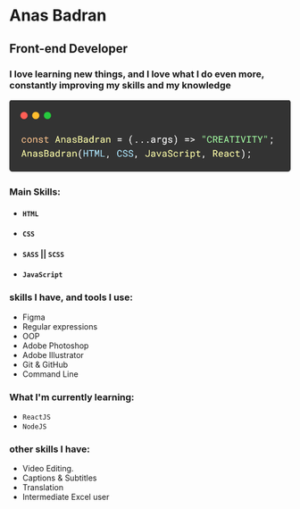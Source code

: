 # Anas Badran

## Front-end Developer

### I love learning new things, and I love what I do even more, constantly improving my skills and my knowledge

![Image](./imgs/code.png)

### Main Skills:

- #### `HTML`
- #### `CSS`
- #### `SASS` || `SCSS`
- #### `JavaScript`

### skills I have, and tools I use:

- Figma
- Regular expressions
- OOP
- Adobe Photoshop
- Adobe Illustrator
- Git & GitHub
- Command Line

### What I'm currently learning:

- `ReactJS`
- `NodeJS`

### other skills I have:

- Video Editing.
- Captions & Subtitles
- Translation
- Intermediate Excel user
